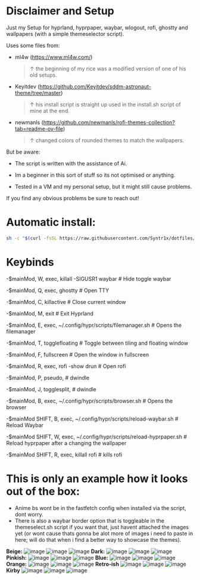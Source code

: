 # Disclaimer and Setup

Just my Setup for hyprland, hyprpaper, waybar, wlogout, rofi, ghostty and wallpapers (with a simple themeselector script). 

Uses some files from: 

- ml4w (https://www.ml4w.com/)
  > &#8593; the beginning of my rice was a modified version of one of his old setups.

- Keyitdev (https://github.com/Keyitdev/sddm-astronaut-theme/tree/master)
  > &#8593; his install script is straight up used in the install.sh script of mine at the end.

- newmanls (https://github.com/newmanls/rofi-themes-collection?tab=readme-ov-file)
  > &#8593; changed colors of rounded themes to match the wallpapers.

But be aware:

- The script is written with the assistance of Ai.

- Im a beginner in this sort of stuff so its not optimised or anything.

- Tested in a VM and my personal setup, but it might still cause problems.

If you find any obvious problems be sure to reach out!

# Automatic install:
```sh
sh -c "$(curl -fsSL https://raw.githubusercontent.com/Syntr1x/dotfiles/master/install.sh)"
```
# Keybinds 

-$mainMod, W, exec, killall -SIGUSR1 waybar # Hide toggle waybar

-$mainMod, Q, exec, ghostty # Open TTY

-$mainMod, C, killactive # Close current window

-$mainMod, M, exit # Exit Hyprland

-$mainMod, E, exec, ~/.config/hypr/scripts/filemanager.sh # Opens the filemanager

-$mainMod, T, togglefloating # Toggle between tiling and floating window

-$mainMod, F, fullscreen # Open the window in fullscreen

-$mainMod, R, exec, rofi -show drun # Open rofi

-$mainMod, P, pseudo, # dwindle

-$mainMod, J, togglesplit, # dwindle

-$mainMod, B, exec, ~/.config/hypr/scripts/browser.sh # Opens the browser

-$mainMod SHIFT, B, exec, ~/.config/hypr/scripts/reload-waybar.sh # Reload Waybar

-$mainMod SHIFT, W, exec, ~/.config/hypr/scripts/reload-hyprpaper.sh # Reload hyprpaper after a changing the wallpaper

-$mainMod SHIFT, R, exec, killall rofi # kills rofi


# This is only an example how it looks out of the box:

- Anime bs wont be in the fastfetch config when installed via the script, dont worry.
- There is also a waybar border option that is toggleable in the themeselect.sh script if you want that, just havent attached the images yet (or wont cause thats gonna be alot more of images i need to paste in here; will do that when i find a better way to showcase the themes).

**Beige:**
![image](https://github.com/user-attachments/assets/f70eaccf-d803-4396-adcd-7e8e4d33efd7)
![image](https://github.com/user-attachments/assets/864d08ec-976c-402b-933e-39221267e4b7)
![image](https://github.com/user-attachments/assets/50fa9bbb-2620-48de-a9b4-3c72844cffc8)
**Dark:**
![image](https://github.com/user-attachments/assets/06940b03-4069-4a54-9138-ba36b22ed335)
![image](https://github.com/user-attachments/assets/0574ac31-3494-43d7-b6ee-520f70843d33)
![image](https://github.com/user-attachments/assets/f3b54c55-e958-4f3f-9963-91b9a624b0ed)
**Pinkish:**
![image](https://github.com/user-attachments/assets/30181923-6cf0-4283-a0d5-84b2f01dc33f)
![image](https://github.com/user-attachments/assets/b199c1b1-26e0-47d0-be9b-c89ae5c4a7ea)
![image](https://github.com/user-attachments/assets/2f4c265f-a7b9-4148-86bc-66740c72bda1)
**Blue:**
![image](https://github.com/user-attachments/assets/8819a7db-62c8-42d2-b4c2-2e6f655e5c2a)
![image](https://github.com/user-attachments/assets/d974623d-061a-4248-917f-6c2ad7d3052e)
![image](https://github.com/user-attachments/assets/b5b51b9a-19e7-4225-9e0f-449194b88afa)
**Orange:**
![image](https://github.com/user-attachments/assets/a213e028-5723-4d4e-92d6-ea1aee4db1c8)
![image](https://github.com/user-attachments/assets/79d0fdcc-3c26-4f42-b7ed-4755ff856876)
![image](https://github.com/user-attachments/assets/379e775d-429b-4f44-9fc9-db2f6093aa0a)
**Retro-ish**
![image](https://github.com/user-attachments/assets/5b40da5b-7250-4828-ba80-d4b53ebf4a10)
![image](https://github.com/user-attachments/assets/739ac406-ec77-477e-a403-9728a4941349)
![image](https://github.com/user-attachments/assets/627aa0c5-02e6-4eaa-b843-78f2cf94a083)
**Kirby**
![image](https://github.com/user-attachments/assets/884ef343-6df7-4862-8d68-2938c8e58f70)
![image](https://github.com/user-attachments/assets/7012e029-8885-4cbd-8040-87a7190129b9)
![image](https://github.com/user-attachments/assets/2a51eecd-14ef-4cda-aa13-1a394b882e40)



